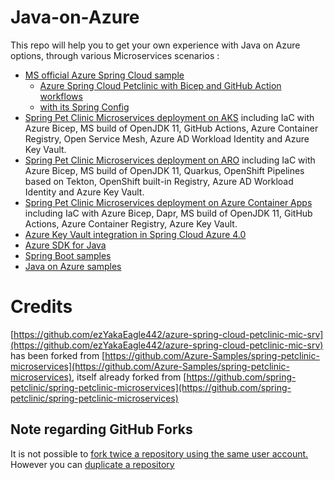 # Java-on-Azure

This repo will help you to get your own experience with Java on Azure options, through various Microservices scenarios :

- [MS official Azure Spring Cloud sample](https://github.com/Azure-Samples/spring-petclinic-microservices)
    - [Azure Spring Cloud Petclinic with Bicep and GitHub Action workflows](https://github.com/ezYakaEagle442/azure-spring-cloud-petclinic-mic-srv)
    - [with its Spring Config](https://github.com/ezYakaEagle442/spring-petclinic-microservices-config)
- [Spring Pet Clinic Microservices deployment on AKS](https://github.com/ezYakaEagle442/aks-java-petclinic-mic-srv) including IaC with Azure Bicep, MS build of OpenJDK 11, GitHub Actions, Azure Container Registry, Open Service Mesh, Azure AD Workload Identity and Azure Key Vault.
- [Spring Pet Clinic Microservices deployment on ARO](https://github.com/ezYakaEagle442/aro-java-petclinic-mic-srv) including IaC with Azure Bicep, MS build of OpenJDK 11, Quarkus, OpenShift Pipelines based on Tekton, OpenShift built-in Registry, Azure AD Workload Identity and Azure Key Vault.
- [Spring Pet Clinic Microservices deployment on Azure Container Apps](https://github.com/ezYakaEagle442/aca-java-petclinic-mic-srv) including IaC with Azure Bicep, Dapr, MS build of OpenJDK 11, GitHub Actions, Azure Container Registry, Azure Key Vault.
- [Azure Key Vault integration in Spring Cloud Azure 4.0](https://github.com/ezYakaEagle442/spring-cloud-az-kv)
- [Azure SDK for Java](https://github.com/Azure/azure-sdk-for-java)
- [Spring Boot samples](https://github.com/Azure-Samples/azure-spring-boot-samples/tree/spring-cloud-azure_4.0.0-beta.2)
- [Java on Azure samples](https://github.com/Azure-Samples/java-on-azure-examples)


# Credits
[https://github.com/ezYakaEagle442/azure-spring-cloud-petclinic-mic-srv](https://github.com/ezYakaEagle442/azure-spring-cloud-petclinic-mic-srv) has been forked from [https://github.com/Azure-Samples/spring-petclinic-microservices](https://github.com/Azure-Samples/spring-petclinic-microservices), itself already forked from [https://github.com/spring-petclinic/spring-petclinic-microservices](https://github.com/spring-petclinic/spring-petclinic-microservices)

## Note regarding GitHub Forks
It is not possible to [fork twice a repository using the same user account.](https://github.community/t/alternatives-to-forking-into-the-same-account/10200)
However you can [duplicate a repository](https://docs.github.com/en/repositories/creating-and-managing-repositories/duplicating-a-repository)
